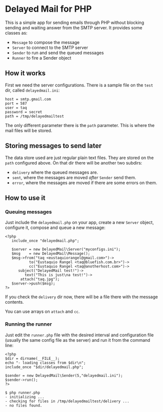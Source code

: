 # Delayed Mail for PHP

This is a simple app for sending emails through PHP without blocking sending and
waiting answer from the SMTP server. It provides some classes as:

- `Message` to compose the message
- `Server` to connect to the SMTP server
- `Sender` to run and send the queued messages
- `Runner` to fire a Sender object

## How it works

First we need the server configurations. There is a sample file on the `test`
dir, called `delayedmail.ini`:

```
host = smtp.gmail.com
port = 587
user = taq
password = secret
path = /tmp/delayedmailtest
```

The only different parameter there is the `path` parameter. This is where the
mail files will be stored.

## Storing messages to send later

The data store used are just regular plain text files. They are stored on the
`path` configured above. On that dir there will be another two subdirs:

- `delivery` where the queued messages are.
- `sent`, where the messages are moved *after* `Sender` send them.
- `error`, where the messages are moved if there are some errors on them.

## How to use it

### Queuing messages

Just include the `delayedmail.php` on your app, create a new `Server` object,
configure it, compose and queue a new message:

```
<?php
   include_once "delayedmail.php";

   $server = new DelayedMail\Server("myconfigs.ini");
   $msg    = new DelayedMail\Message();
   $msg->from("taq <eustaquiorangel@gmail.com>")->
           to("Eustaquio Rangel <taq@bluefish.com.br>")->
           cc("Eustaquio Rangel <taq@anotherhost.com>")->
      subject("DelayedMail test!")->
         text("This is just\na test!")->
       attach("taq.jpg");
   $server->push($msg);
?>
```

If you check the `delivery` dir now, there will be a file there with the message
contents.

You can use arrays on `attach` and `cc`.

### Running the runner

Just edit the `runner.php` file with the desired interval and configuration file
(usually the same config file as the server) and run it from the command line:

```
<?php
$dir = dirname(__FILE__);
echo "- loading classes from $dir\n";
include_once "$dir/delayedmail.php";

$sender = new DelayedMail\Sender(5,"delayedmail.ini");
$sender->run();
?>
```

```
$ php runner.php
- initializing ...
- checking for files in /tmp/delayedmailtest/delivery ...
- no files found.
```
